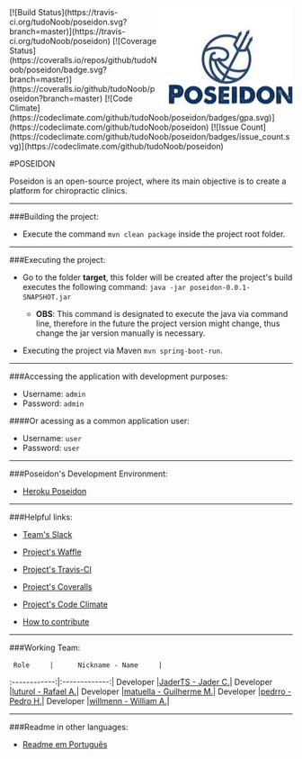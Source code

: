<a href="http://promisesaplus.com/">
    <img src="/src/main/resources/poseidon_readme.jpg" alt="Poseidon Logo"
         title="Poseidon" align="right" />
</a>
[![Build Status](https://travis-ci.org/tudoNoob/poseidon.svg?branch=master)](https://travis-ci.org/tudoNoob/poseidon)
[![Coverage Status](https://coveralls.io/repos/github/tudoNoob/poseidon/badge.svg?branch=master)](https://coveralls.io/github/tudoNoob/poseidon?branch=master)
[![Code Climate](https://codeclimate.com/github/tudoNoob/poseidon/badges/gpa.svg)](https://codeclimate.com/github/tudoNoob/poseidon)
[![Issue Count](https://codeclimate.com/github/tudoNoob/poseidon/badges/issue_count.svg)](https://codeclimate.com/github/tudoNoob/poseidon)

#POSEIDON

Poseidon is an open-source project, where its main objective is to create a platform for chiropractic clinics.

___

###Building the project:

* Execute the command `mvn clean package` inside the project root folder.

___

###Executing the project:

* Go to the folder **target**, this folder will be created after the project's build executes the following command: `java -jar poseidon-0.0.1-SNAPSHOT.jar`
  * **OBS**: This command is designated to execute the java via command line, therefore in the future the project version might change, thus change the jar version manually is necessary.

* Executing the project via Maven `mvn spring-boot-run`.

___

###Accessing the application with development purposes:

* Username: `admin`
* Password: `admin`
 
####Or acessing as a common application user:

* Username: `user`
* Password: `user`

___ 

###Poseidon's Development Environment:

* [Heroku Poseidon](http://poseidon-dev1.herokuapp.com)

___

###Helpful links:

* [Team's Slack](https://tudonoob.slack.com)

* [Project's Waffle](https://waffle.io/tudoNoob/poseidon)

* [Project's Travis-CI](https://travis-ci.org/tudoNoob/poseidon)

* [Project's Coveralls](https://coveralls.io/github/tudoNoob/poseidon)

* [Project's Code Climate](https://codeclimate.com/github/tudoNoob/poseidon/)

* [How to contribute](https://github.com/tudoNoob/poseidon/blob/master/docs/EN_US/contribute.md)

___
###Working Team:

     Role     |      Nickname - Name     |
:------------:|:-------------:|
Developer    |[JaderTS - Jader C.](https://github.com/JaderTS)|
Developer    |[luturol - Rafael A.](https://github.com/luturol)|
Developer    |[matuella - Guilherme M.](https://github.com/matuella)|
Developer    |[pedrro - Pedro H.](https://github.com/pedrro)|
Developer    |[willmenn - William A.](https://github.com/willmenn)|

___

###Readme in other languages:

* [Readme em Português](docs/readme.pt_br.md)
